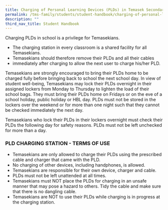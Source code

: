 ```yaml
---
title: Charging of Personal Learning Devices (PLDs) in Temasek Secondary School
permalink: /tms-family/students/student-handbook/charging-of-personal-learning-devices-plds/
description: ""
third_nav_title: Student Handbook
---
```

Charging PLDs in school is a privilege for Temasekians.

*   The charging station in every classroom is a shared facility for all Temasekians.
*   Temasekians should therefore remove their PLDs and all their cables
*   immediately after charging to allow the next user to charge his/her PLD.

  

Temasekians are strongly encouraged to bring their PLDs home to be charged fully before bringing back to school the next school day. In view of student well-being, Temasekians may lock their PLDs overnight in their assigned lockers from Monday to Thursday to lighten the load of their school bags. They must bring their PLDs home on Fridays or on the eve of a school holiday, public holiday or HBL day. PLDs must not be stored in the lockers over the weekend or for more than one night such that they cannot be checked immediately the next day.

  

Temasekians who lock their PLDs in their lockers overnight must check their PLDs the following day for safety reasons. PLDs must not be left unchecked for more than a day.

  

### PLD CHARGING STATION - TERMS OF USE

*   Temasekians are only allowed to charge their PLDs using the prescribed cable and charger that came with the PLD.
*   No charging of other devices, including handphones, is allowed.
*   Temasekians are responsible for their own device, charger and cable.
*   PLDs must not be left unattended at all times.
*   Temasekians must NOT place the PLDs for charging in an unsafe manner that may pose a hazard to others. Tidy the cable and make sure that there is no dangling cable.
*   Temasekians are NOT to use their PLDs while charging is in progress at the charging station.